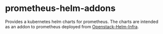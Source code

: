 # prometheus-helm-addons

Provides a kubernetes helm charts for prometheus. The charts are intended as an addon to prometheus deployed 
from [Openstack-Helm-Infra](https://github.com/openstack/openstack-helm-infra/).

